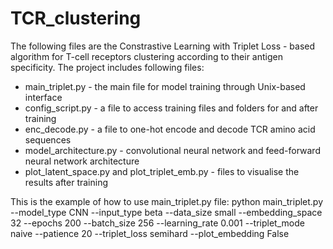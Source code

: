 # TCR_clustering

The following files are the Constrastive Learning with Triplet Loss - based algorithm for T-cell receptors clustering according to their antigen specificity.
The project includes following files:
 - main_triplet.py  - the main file for model training through Unix-based interface
 - config_script.py - a file to access training files and folders for and after training
 - enc_decode.py - a file to one-hot encode and decode TCR amino acid sequences
 - model_architecture.py - convolutional neural network and feed-forward neural network architecture
 - plot_latent_space.py and plot_triplet_emb.py  - files to visualise the results after training
 
This is the example of how to use main_triplet.py file:
python main_triplet.py --model_type CNN --input_type beta --data_size small --embedding_space 32 --epochs 200 --batch_size 256 --learning_rate 0.001 --triplet_mode naive --patience 20 --triplet_loss semihard --plot_embedding False

